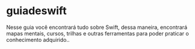 # guiadeswift
Nesse guia você encontrará tudo sobre Swift, dessa maneira, encontrará mapas mentais, cursos, trilhas e outras ferramentas para poder praticar o conhecimento adquirido..

